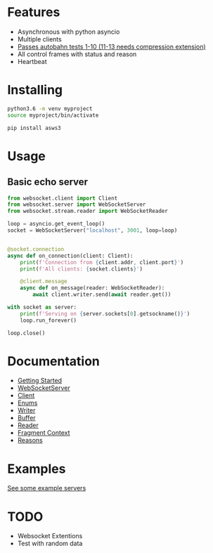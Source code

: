 # Features
- Asynchronous with python asyncio
- Multiple clients
- [Passes autobahn tests 1-10 (11-13 needs compression extension)](https://regiontog.github.io/asws-pages/_static/report/autobahn/index)
- All control frames with status and reason
- Heartbeat

# Installing
```bash
python3.6 -m venv myproject
source myproject/bin/activate

pip install asws3
```

# Usage
## Basic echo server
```python
from websocket.client import Client
from websocket.server import WebSocketServer
from websocket.stream.reader import WebSocketReader

loop = asyncio.get_event_loop()
socket = WebSocketServer("localhost", 3001, loop=loop)


@socket.connection
async def on_connection(client: Client):
    print(f'Connection from {client.addr, client.port}')
    print(f'All clients: {socket.clients}')

    @client.message
    async def on_message(reader: WebSocketReader):
        await client.writer.send(await reader.get())

with socket as server:
    print(f'Serving on {server.sockets[0].getsockname()}')
    loop.run_forever()

loop.close()
```

# Documentation
- [Getting Started](https://regiontog.github.io/asws-pages/)
- [WebSocketServer](https://regiontog.github.io/asws-pages/modules/server.html)
- [Client](https://regiontog.github.io/asws-pages/modules/client.html)
- [Enums](https://regiontog.github.io/asws-pages/modules/enums.html)
- [Writer](https://regiontog.github.io/asws-pages/modules/writer.html)
- [Buffer](https://regiontog.github.io/asws-pages/modules/buffer.html)
- [Reader](https://regiontog.github.io/asws-pages/modules/reader.html)
- [Fragment Context](https://regiontog.github.io/asws-pages/modules/fragment.html)
- [Reasons](https://regiontog.github.io/asws-pages/modules/reason.html)

# Examples
[See some example servers](https://github.com/regiontog/asws/tree/master/examples)

# TODO
- Websocket Extentions
- Test with random data
